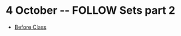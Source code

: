 # 4 October -- FOLLOW Sets part 2
- <a href = "FOLLOW_Sets_Fall_2023_Part_2.pptx"> Before Class </a>